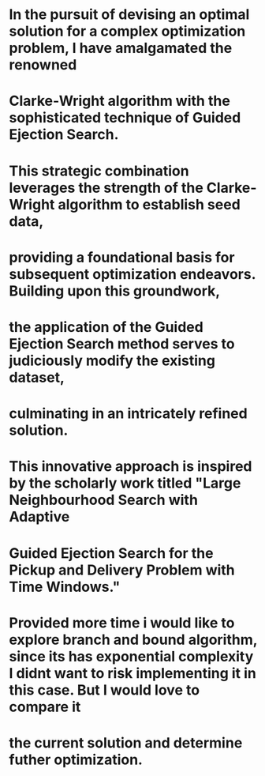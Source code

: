# In the pursuit of devising an optimal solution for a complex optimization problem, I have amalgamated the renowned
# Clarke-Wright algorithm with the sophisticated technique of Guided Ejection Search.
# This strategic combination leverages the strength of the Clarke-Wright algorithm to establish seed data,
# providing a foundational basis for subsequent optimization endeavors. Building upon this groundwork,
# the application of the Guided Ejection Search method serves to judiciously modify the existing dataset,
# culminating in an intricately refined solution.

# This innovative approach is inspired by the scholarly work titled "Large Neighbourhood Search with Adaptive
# Guided Ejection Search for the Pickup and Delivery Problem with Time Windows."

# Provided more time i would like to explore branch and bound algorithm, since its has exponential complexity I didnt want to risk implementing it in this case. But I would love to compare it
# the current solution and determine futher optimization.
